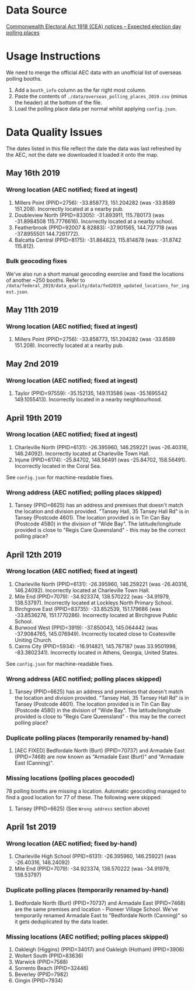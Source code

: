 # Data Source

[Commonwealth Electoral Act 1918 (CEA) notices – Expected election day polling places](https://www.aec.gov.au/about_aec/cea-notices/election-pp.htm)

# Usage Instructions

We need to merge the official AEC data with an unofficial list of overseas polling booths.

1. Add a `booth_info` column as the far right most column.
2. Paste the contents of `./data/overseas_polling_places_2019.csv` (minus the header) at the bottom of the file.
3. Load the polling place data per normal whilst applying `config.json`.

# Data Quality Issues

The dates listed in this file reflect the date the data was last refreshed by the AEC, not the date we downloaded it loaded it onto the map.

## May 16th 2019

### Wrong location (AEC notified; fixed at ingest)

1. Millers Point (PPID=2756): -33.858773, 151.204282 (was -33.8589 151.208). Incorrectly located at a nearby pub.
2. Doubleview North (PPID=83305): -31.893911, 115.780173 (was -31.8984508 115.7776616). Incorrectly located at a nearby school.
3. Featherbrook (PPID=92007 & 82883): -37.901565, 144.727718 (was -37.8955501 144.7261772).
4. Balcatta Central (PPID=8175): -31.864823, 115.814878 (was: -31.8742 115.812).

### Bulk geocoding fixes

We've also run a short manual geocoding exercise and fixed the locations of another ~250 booths. Refer to `/data/federal_2019/data_quality/data/fed2019_updated_locations_for_ingest.json`.

## May 11th 2019

### Wrong location (AEC notified; fixed at ingest)

1. Millers Point (PPID=2756): -33.858773, 151.204282 (was -33.8589 151.208). Incorrectly located at a nearby pub.

## May 2nd 2019

### Wrong location (AEC notified; fixed at ingest)

1. Taylor (PPID=97559): -35.152135, 149.113586 (was -35.1695542 149.1055413). Incorrectly located in a nearby neighbourhood.

## April 19th 2019

### Wrong location (AEC notified; fixed at ingest)

1. Charleville North (PPID=6131): -26.395960, 146.259221 (was -26.40316, 146.24092). Incorrectly located at Charleville Town Hall.
2. Injune (PPID=6174): -25.84702, 148.56491 (was -25.84702, 158.56491). Incorrectly located in the Coral Sea.

See `config.json` for machine-readable fixes.

### Wrong address (AEC notified; polling places skipped)

1. Tansey (PPID=6625) has an address and premises that doesn't match the location and division provided. "Tansey Hall, 35 Tansey Hall Rd" is in Tansey (Postcode 4601). The location provided is in Tin Can Bay (Postcode 4580) in the division of "Wide Bay". The latitude/longitude provided is close to "Regis Care Queensland" - this may be the correct polling place?

## April 12th 2019

### Wrong location (AEC notified; fixed at ingest)

1. Charleville North (PPID=6131): -26.395960, 146.259221 (was -26.40316, 146.24092). Incorrectly located at Charleville Town Hall.
2. Mile End (PPID=7079): -34.923374, 138.570222 (was -34.91979, 138.53797). Incorrectly located at Lockleys North Primary School.
3. Birchgrove East (PPID=83735): -33.852539, 151.179686 (was -33.8536276, 151.1770286). Incorrectly located at Birchgrove Public School.
4. Burwood West (PPID=3919): -37.850043, 145.064442 (was -37.9084765, 145.076949). Incorrectly located close to Coatesville Uniting Church.
5. Cairns City (PPID=5934): -16.914821, 145.767187 (was 33.9501998, -83.3802341). Incorrectly located in Athens, Georgia, United States.

See `config.json` for machine-readable fixes.

### Wrong address (AEC notified; polling places skipped)

1. Tansey (PPID=6625) has an address and premises that doesn't match the location and division provided. "Tansey Hall, 35 Tansey Hall Rd" is in Tansey (Postcode 4601). The location provided is in Tin Can Bay (Postcode 4580) in the division of "Wide Bay". The latitude/longitude provided is close to "Regis Care Queensland" - this may be the correct polling place?

### Duplicate polling places (temporarily renamed by-hand)

1. [AEC FIXED] Bedfordale North (Burt) (PPID=70737) and Armadale East (PPID=7468) are now known as "Armadale East (Burt)" and "Armadale East (Canning)".

### Missing locations (polling places geocoded)

78 polling booths are missing a location. Automatic geocoding managed to find a good location for 77 of these. The following were skipped:

1. Tansey (PPID=6625) (See `Wrong address` section above)

## April 1st 2019

### Wrong location (AEC notified; fixed by-hand)

1. Charleville High School (PPID=6131): -26.395960, 146.259221 (was -26.40316, 146.24092)
2. Mile End (PPID=7079): -34.923374, 138.570222 (was -34.91979, 138.53797)

### Duplicate polling places (temporarily renamed by-hand)

1. Bedfordale North (Burt) (PPID=70737) and Armadale East (PPID=7468) are the same premises and location - Pioneer Village School. We've temporarily renamed Armadale East to "Bedfordale North (Canning)" so it gets deduplicated by the data loader.

### Missing locations (AEC notified; polling places skipped)

1. Oakleigh (Higgins) (PPID=34017) and Oakleigh (Hotham) (PPID=3906)
2. Wollert South (PPID=83636)
3. Warwick (PPID=7588)
4. Sorrento Beach (PPID=32446)
5. Beverley (PPID=7982)
6. Gingin (PPID=7934)
